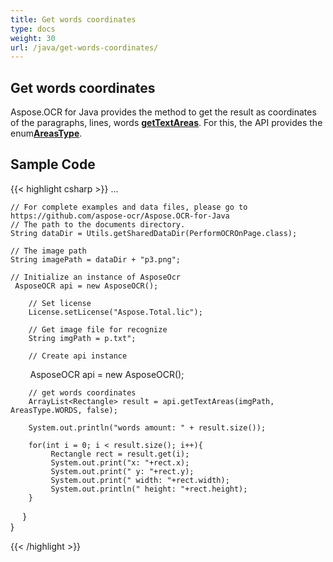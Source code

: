 ```yaml
---
title: Get words coordinates
type: docs
weight: 30
url: /java/get-words-coordinates/
---
```


## **Get words coordinates**
Aspose.OCR for Java provides the method to get the result as coordinates of the paragraphs, lines, words [**getTextAreas**](https://apireference.aspose.com/ocr/java/com.aspose.ocr/AsposeOCR#getTextAreas ). 
For this, the API provides the enum[**AreasType**](https://apireference.aspose.com/ocr/java/com.aspose.ocr/AreasType ).

## Sample Code

{{< highlight csharp >}}
...

	// For complete examples and data files, please go to https://github.com/aspose-ocr/Aspose.OCR-for-Java
	// The path to the documents directory.
	String dataDir = Utils.getSharedDataDir(PerformOCROnPage.class);

	// The image path
	String imagePath = dataDir + "p3.png";

	// Initialize an instance of AsposeOcr
	 AsposeOCR api = new AsposeOCR();

        // Set license 
        License.setLicense("Aspose.Total.lic");
        
        // Get image file for recognize     
        String imgPath = p.txt";

		// Create api instance
        AsposeOCR api = new AsposeOCR();
		
	    // get words coordinates
        ArrayList<Rectangle> result = api.getTextAreas(imgPath, AreasType.WORDS, false);
		
		System.out.println("words amount: " + result.size());
		
		for(int i = 0; i < result.size(); i++){
    		 Rectangle rect = result.get(i);
    		 System.out.print("x: "+rect.x);
			 System.out.print(" y: "+rect.y);
			 System.out.print(" width: "+rect.width);
			 System.out.println(" height: "+rect.height);
    	}
    	}	
    }
    
   
{{< /highlight >}}


